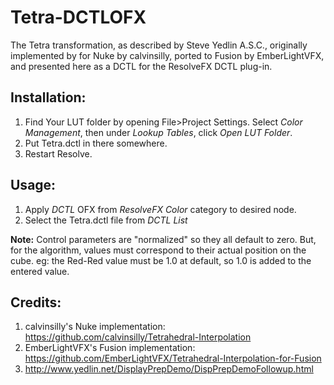 # Tetra-DCTLOFX

The Tetra transformation, as described by Steve Yedlin A.S.C., originally implemented by for Nuke by calvinsilly, ported to Fusion by EmberLightVFX, and presented here as a DCTL for the ResolveFX DCTL plug-in.

## Installation:

1. Find Your LUT folder by opening File>Project Settings. Select *Color Management*, then under *Lookup Tables*, click *Open LUT Folder*.
2. Put Tetra.dctl in there somewhere.
3. Restart Resolve.

## Usage:
1. Apply *DCTL* OFX from *ResolveFX Color* category to desired node.
2. Select the Tetra.dctl file from *DCTL List*

**Note:** Control parameters are "normalized" so they all default to zero. But, for the algorithm, values must correspond to their actual position on the cube. eg: the Red-Red value must be 1.0 at default, so 1.0 is added to the entered value.

## Credits:
1. calvinsilly's Nuke implementation: https://github.com/calvinsilly/Tetrahedral-Interpolation
2. EmberLightVFX's Fusion implementation: https://github.com/EmberLightVFX/Tetrahedral-Interpolation-for-Fusion
3. http://www.yedlin.net/DisplayPrepDemo/DispPrepDemoFollowup.html
